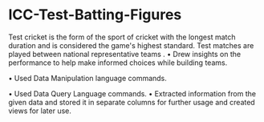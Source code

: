 # ICC-Test-Batting-Figures
Test cricket is the form of the sport of cricket with the longest match duration and is considered the game's highest standard. Test matches are played between national representative teams .
• Drew insights on the performance to help make informed choices while building teams.

• Used Data Manipulation language commands.

• Used Data Query Language commands.
• Extracted information from the given data and stored it in separate columns for further usage and created views for later use.
